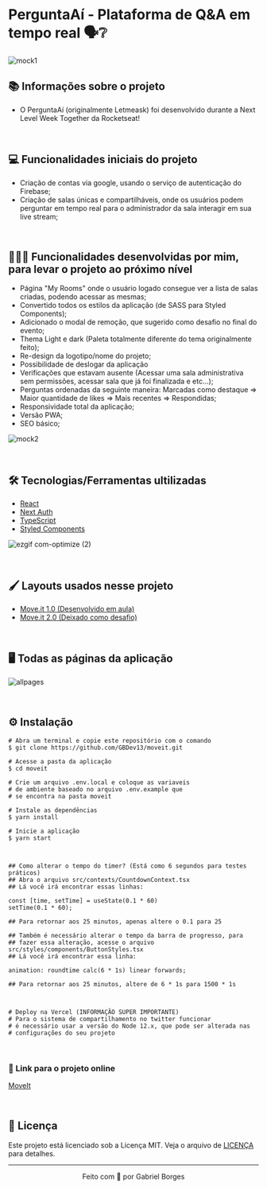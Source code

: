 # PerguntaAí - Plataforma de Q&A em tempo real 🗣❔

![mock1](https://user-images.githubusercontent.com/71772559/123696082-ba911700-d831-11eb-87e9-5ac47f79d3eb.png)

## 📚 Informações sobre o projeto

* O PerguntaAí (originalmente Letmeask) foi desenvolvido durante a Next Level Week Together da Rocketseat!

&nbsp;

## 💻 Funcionalidades iniciais do projeto

* Criação de contas via google, usando o serviço de autenticação do Firebase;
* Criação de salas únicas e compartilháveis, onde os usuários podem perguntar em tempo real para o administrador da sala interagir em sua live stream;

&nbsp;

## 👨🏻‍💻 Funcionalidades desenvolvidas por mim, para levar o projeto ao próximo nível
* Página "My Rooms" onde o usuário logado consegue ver a lista de salas criadas, podendo acessar as mesmas;
* Convertido todos os estilos da aplicação (de SASS para Styled Components);
* Adicionado o modal de remoção, que sugerido como desafio no final do evento;
* Thema Light e dark (Paleta totalmente diferente do tema originalmente feito);
* Re-design da logotipo/nome do projeto;
* Possibilidade de deslogar da aplicação
* Verificações que estavam ausente (Acessar uma sala administrativa sem permissões, acessar sala que já foi finalizada e etc...);
* Perguntas ordenadas da seguinte maneira: Marcadas como destaque => Maior quantidade de likes => Mais recentes => Respondidas;
* Responsividade total da aplicação;
* Versão PWA;
* SEO básico;

![mock2](https://user-images.githubusercontent.com/71772559/123698391-7f441780-d834-11eb-8d8a-f1382a6abced.png)

&nbsp;

## 🛠️ Tecnologias/Ferramentas ultilizadas

* [React](https://pt-br.reactjs.org/E)
* [Next Auth](https://next-auth.js.org/)
* [TypeScript](https://www.typescriptlang.org/)
* [Styled Components](https://styled-components.com/)

![ezgif com-optimize (2)](https://user-images.githubusercontent.com/71772559/109437018-7a479680-7a01-11eb-9f7b-23cd97c875e6.gif)

&nbsp;

## 🖌️ Layouts usados nesse projeto
* [Move.it 1.0 (Desenvolvido em aula)](https://www.figma.com/file/pZbJns12UgFmKhXKDPTli4/Move.it-1.0-(Copy))
* [Move.it 2.0 (Deixado como desafio)](https://www.figma.com/file/v98FU24x8P7z0nguwTh3pU/Move.it-2.0-(Copy)?node-id=160%3A2761)

&nbsp;

## 🖥 Todas as páginas da aplicação

![allpages](https://user-images.githubusercontent.com/71772559/110255830-7e7d3200-7f74-11eb-99c5-d5e060af60b2.png)

&nbsp;

## ⚙️ Instalação
```
# Abra um terminal e copie este repositório com o comando
$ git clone https://github.com/GBDev13/moveit.git
```

```
# Acesse a pasta da aplicação
$ cd moveit

# Crie um arquivo .env.local e coloque as variaveis
# de ambiente baseado no arquivo .env.example que
# se encontra na pasta moveit

# Instale as dependências
$ yarn install

# Inicie a aplicação
$ yarn start



## Como alterar o tempo do timer? (Está como 6 segundos para testes práticos)
## Abra o arquivo src/contexts/CountdownContext.tsx
## Lá você irá encontrar essas linhas:

const [time, setTime] = useState(0.1 * 60)
setTime(0.1 * 60);

## Para retornar aos 25 minutos, apenas altere o 0.1 para 25

## Também é necessário alterar o tempo da barra de progresso, para
## fazer essa alteração, acesse o arquivo src/styles/components/ButtonStyles.tsx
## Lá você irá encontrar essa linha:

animation: roundtime calc(6 * 1s) linear forwards;

## Para retornar aos 25 minutos, altere de 6 * 1s para 1500 * 1s



# Deploy na Vercel (INFORMAÇÃO SUPER IMPORTANTE)
# Para o sistema de compartilhamento no twitter funcionar
# é necessário usar a versão do Node 12.x, que pode ser alterada nas
# configurações do seu projeto
```

&nbsp;

### 🔗 Link para o projeto online


[MoveIt](https://moveit-eight-omega.vercel.app)

&nbsp;

## 📝 Licença

Este projeto está licenciado sob a Licença MIT. Veja o arquivo de [LICENÇA](https://github.com/GBDev13/moveit/blob/main/LICENSE) para detalhes.


---

<p align="center">Feito com 💙 por Gabriel Borges</p>


